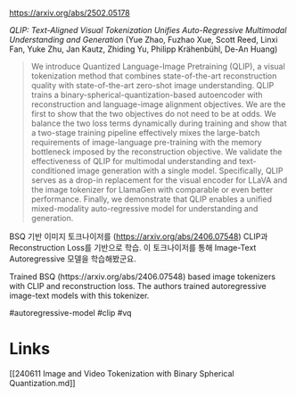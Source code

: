 https://arxiv.org/abs/2502.05178

*QLIP: Text-Aligned Visual Tokenization Unifies Auto-Regressive Multimodal Understanding and Generation* (Yue Zhao, Fuzhao Xue, Scott Reed, Linxi Fan, Yuke Zhu, Jan Kautz, Zhiding Yu, Philipp Krähenbühl, De-An Huang)

> We introduce Quantized Language-Image Pretraining (QLIP), a visual tokenization method that combines state-of-the-art reconstruction quality with state-of-the-art zero-shot image understanding. QLIP trains a binary-spherical-quantization-based autoencoder with reconstruction and language-image alignment objectives. We are the first to show that the two objectives do not need to be at odds. We balance the two loss terms dynamically during training and show that a two-stage training pipeline effectively mixes the large-batch requirements of image-language pre-training with the memory bottleneck imposed by the reconstruction objective. We validate the effectiveness of QLIP for multimodal understanding and text-conditioned image generation with a single model. Specifically, QLIP serves as a drop-in replacement for the visual encoder for LLaVA and the image tokenizer for LlamaGen with comparable or even better performance. Finally, we demonstrate that QLIP enables a unified mixed-modality auto-regressive model for understanding and generation.

BSQ 기반 이미지 토크나이저를 (https://arxiv.org/abs/2406.07548) CLIP과 Reconstruction Loss를 기반으로 학습. 이 토크나이저를 통해 Image-Text Autoregressive 모델을 학습해봤군요.

<english>
Trained BSQ (https://arxiv.org/abs/2406.07548) based image tokenizers with CLIP and reconstruction loss. The authors trained autoregressive image-text models with this tokenizer.
</english>

#autoregressive-model #clip #vq

# Links

[[240611 Image and Video Tokenization with Binary Spherical Quantization.md]]